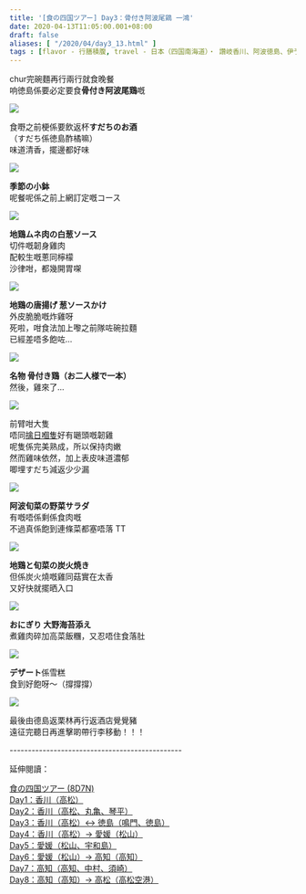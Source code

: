 ```yaml
---
title: '[食の四国ツアー] Day3：骨付き阿波尾鶏 一鴻'
date: 2020-04-13T11:05:00.001+08:00
draft: false
aliases: [ "/2020/04/day3_13.html" ]
tags : [flavor - 行膳積腹, travel - 日本（四国南海道）・ 讚岐香川、阿波徳島、伊予愛媛、土佐高知, flavor - 飲！]
---
```


chur完碗麵再行兩行就食晚餐  \
响徳島係要必定要食**骨付き阿波尾鶏**嘅  

![](https://zuinig.ch.files.1drv.com/y4m-xaqfRcpXPJFJrEimChbS-z9CdO-0kQ_LRpWYzQrLUj_l8idbO_JgSWjNhJSYgkxUfgIXJZ0v4hIhn4UDfrIeqHbGAAGRc2cXFJGSr2SvxvzQr3gBbn3ol4wYn-5ReroR25tY5yz78_R0roSbFVrgNc-UIArhBNRn-C7uEcX5lvJ4Pa9hfrnGVMfCEhLONvb_g821n1jKjZP82BGq6TgdA?width=660&height=372&cropmode=none)

食嘢之前梗係要飲返杯**すだちのお酒**  
（すだち係徳島酢橘嘛）  
味道清香，擺邊都好味  

![](https://zuimig.ch.files.1drv.com/y4m4xI0FpT91WMeBEDK_MhaN6kr68I4q9Eu2-qDpfI7jiPKMsOppGB1rDlQuEokjX8x-WZ9KMI5I73A9NfO6BWEgLNM2U2-6C22Hj2f6nTIRTCehKtoAfdbIMVM_JA0cbBT8sX8egyjDiqNKPwnWEQHETIOX7PhWBtUtylz9c0ChyyDXhLuYS12YMpaLQ4gMTc1pgBEJich2S2p2veKAZ0t9Q?width=660&height=372&cropmode=none)

**季節の小鉢**  
呢餐呢係之前上網訂定嘅コース  

![](https://zuilig.ch.files.1drv.com/y4mJqd5qG9fOQloagHkoBw0_SPtJd811Lo0tWTXAvnV2euMl3ZlYz48aio_rRS6P9eiRkbo9_-80l49LxH7A4u_WZOKywmnGcaFGpBmrQ3QInLU2wJu21OPrd0w4twIAtCCPHws9CtJe1YNqNp4DtAYb3ofg81VENbKaCH3kuvZj7atcO8FHJfruPhjOC24eX2Fzm_ULGThoMWWjUSH6oxbUw?width=660&height=372&cropmode=none)

**地鶏ムネ肉の白葱ソース**  
切件嘅韌身雞肉  
配較生嘅蔥同檸檬  
沙律咁，都幾開胃㗎  

![](https://zpihig.ch.files.1drv.com/y4mt0jNfh0rQosD7ic6ZszCTKKG89BkpltnK_apoYGzjNedSVoojdqqI3w8MgwEc6YCTZ7igedLBCHP61_y7IfPnrqeIvG4_lB5K1lMpILYM-V-eWMi_wGcRHYeVpgm2og1alZryMZ99ZKGa5gFkEwLBBIFEsZeqwlrhKMkVpqxQvPwJ8Ys7_sRlvdVXasQuGbqA_M7RszT-T90gx_TCk7bDA?width=660&height=372&cropmode=none)

**地鶏の唐揚げ 葱ソースかけ**  
外皮脆脆嘅炸雞呀  
死啦，咁食法加上嚟之前隊咗碗拉麵  
已經差唔多飽咗...  

![](/images/shikoku3i.jpg)

**名物 骨付き鶏（お二人様で一本）**  
然後，雞來了...  

![](https://zuijig.ch.files.1drv.com/y4moTGgUk-7c28mnXTjtazeSNoVLHu-t_Jqp2ru-9h4_wwaokO9buYcImwJB4xK-JlzmGvV1hl1DNqJSOeRT-oqa5vtXt4H_SKote_v8mOB0B-9kFHs777XrSYjHoT9aVgszSZsGWtzBwrlktz9CtnZLcQ2SN36YJFB3Iu9aGZUuq3Dj_tLD1cnCeenLxLL6N-5i71ZQMvL0mq2d-EciqxzLQ?width=660&height=372&cropmode=none)

前臂咁大隻  
唔同[擒日嗰隻](https://www.hidie.net/2020/04/day2_1.html)好有𡁻頭嘅韌雞  
呢隻係完美熟成，所以保持肉嫩  
然而雞味依然，加上表皮味道濃郁  
唧埋すだち減返少少漏  

![](https://zuiiig.ch.files.1drv.com/y4mj5haHok8dU6HEMFe7etn_uZ_4zY5Hx2BM5axInh6PGBMiHwQhwnYM9Lv0luAlp4qFw1_EAizzrtWDTDsMrdOAm9veGlqSLiC8SyebGxqArPf3xxddyWFPis-LnwBlYBtP0SvooO09UTRna5Lad8oRjhA0wOHP9fqjllATM9F9JpiJ5Jn9lpDiydiSxk8BCGHTwbCEtnhZX-pCEC5fVLbHQ?width=660&height=372&cropmode=none)

**阿波旬菜の野菜サラダ**  
有嘅唔係剩係食肉嘅  
不過真係飽到連條菜都塞唔落 TT  

![](https://zuihig.ch.files.1drv.com/y4mC2hICMUXmX5GeHE-xixwDDM95y17JsJaW8r46F3PyxDddX_sfxgQkgx-0TqhLV0BqpVfNls-VnYJWmjXBCQ3FA0tf80w-0wYc8UIoQJ4nyv4uLPEQKKlocTG6Kj9usOMnyHgGYHuLbM3pnzUo1Q1NrDgweKOy9Xzz8lMIIuvn-deObk_DN8Tb52XmQXpfrAsoaepIsq04Oq8RqfuiUvXzA?width=660&height=372&cropmode=none)

**地鶏と旬菜の炭火焼き**  
但係炭火燒嘅雞同菇實在太香  
又好快就擺晒入口  

![](https://zuigig.ch.files.1drv.com/y4mdnN1-C_GZI5Kp7uZDSmt15XpIz-f7GOBHeFussn-36TXL4Sl1631aUxTDDvX_kiLzkF4osQfXc03nwSLxHMkEgIcsSKNw_tgN-CZPtn0DI5sLinFy6vOabiUuhGWV7ddcT1fmmWdoyKxheFOY7GN7o1GJqz-0gDUlzVx8Tl1nCOxqPsEEzhqj4oiResNUBdP7wdT9mILfy1iguz1R1WwYA?width=660&height=372&cropmode=none)

**おにぎり 大野海苔添え**  
煮雞肉碎加高菜飯糰，又忍唔住食落肚  

![](https://zuieig.ch.files.1drv.com/y4mL2TNxrHH_MH0UsARD0lZKp1riFO2mt09SChbyjJsKBaXGO_wkmSBza3VFiPklxp5_LN2JNQNp_vAwigXtuI8nQrnba8bKRh5LVzNPP_x6WuZ4fhoWOrqMf54EPRsqY0oopzJ2i8i5xpyV28vI4WReTmS2SCV5zcd7NJevqGjYt1TsJmf9msdow50hqj7TYyZQj45thHKl7dR3Eef-WRXog?width=660&height=372&cropmode=none)

**デザート**係雪糕  
食到好飽呀～（撐撐撐）  

![](https://zuifig.ch.files.1drv.com/y4muepcW4IqOLXVuUIICoScPIZ2xigGDP0Cq4wJgZRgBUTXKiyTsuVi4ZH-v8kRVjcLWEYRxKVkgaA5cuQ5iMtnwrXfxRR-x-b6ECk3y7I1wluk615Jh_9VdcYPc1dBteDArUArp6-cKUgk3lwWx7DNRPuofHasd82dwnr9PthuVrSLP3uk4eDftnZEif3m6TDbCphSBajuC_DmOyeEP9SxHQ?width=660&height=372&cropmode=none)

最後由德島返栗林再行返酒店覺覺豬  
遠征完聽日再進擊啲帶行李移動！！！  
  
  
\-----------------------------------------------  
  

延伸閱讀：

[食の四国ツアー (8D7N)](https://www.hidie.net/2020/05/8d7n.html)  
[Day1：香川（高松）](https://www.hidie.net/2017/08/day1.html)  
[Day2：香川（高松、丸亀、琴平）](https://www.hidie.net/2017/08/day2.html)  
[Day3：香川（高松）↔ 徳島（鳴門、徳島）](https://www.hidie.net/2017/08/day3.html)  
[Day4：香川（高松）→ 愛媛（松山）](https://www.hidie.net/2017/08/day4.html)  
[Day5：愛媛（松山、宇和島）](https://www.hidie.net/2017/08/day5.html)  
[Day6：愛媛（松山）→ 高知（高知）](https://www.hidie.net/2017/08/day6.html)  
[Day7：高知（高知、中村、須崎）](https://www.hidie.net/2017/08/day7.html)  
[Day8：高知（高知）→ 高松（高松空港）](https://www.hidie.net/2017/08/day8.html)